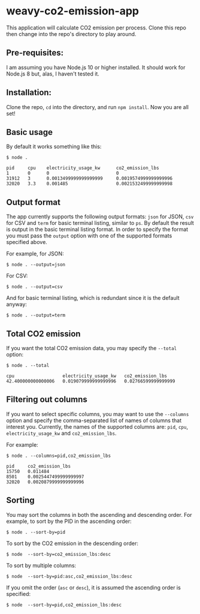 # weavy-co2-emission-app

This application will calculate CO2 emission per process. Clone this repo then change into the repo's directory to play around.

## Pre-requisites:

I am assuming you have Node.js 10 or higher installed. It should work for Node.js 8 but, alas, I haven't tested it.

## Installation:
Clone the repo, `cd` into the directory, and run `npm install`. Now you are all set!

## Basic usage

By default it works something like this:
```
$ node .

pid     cpu    electricity_usage_kw      co2_emission_lbs
1       0      0                         0
31912   3      0.0013499999999999999     0.0019574999999999996
32020   3.3    0.001485                  0.0021532499999999998
```

## Output format

The app currently supports the following output formats: `json` for JSON, `csv` for CSV and `term` for basic terminal listing,
similar to `ps`. By default the result is output in the basic terminal listing format. In order to specify the format you must
pass the `output` option with one of the supported formats specified above.

For example, for JSON:
```
$ node . --output=json
```

For CSV:
```
$ node . --output=csv
```

And for basic terminal listing, which is redundant since it is the default anyway:
```
$ node . --output=term
```

## Total CO2 emission

If you want the total CO2 emission data, you may specify the `--total` option:
```
$ node . --total

cpu                  electricity_usage_kw   co2_emission_lbs
42.400000000000006   0.019079999999999996   0.02766599999999999
```

## Filtering out columns

If you want to select specific columns, you may want to use the `--columns` option and specify the comma-separated list
of names of columns that interest you. Currently, the names of the supported columns are: `pid`, `cpu`, `electricity_usage_kw`
and `co2_emission_lbs`.

For example:
```
$ node . --columns=pid,co2_emission_lbs

pid     co2_emission_lbs
15750   0.011484
8501    0.0025447499999999997
32020   0.0020879999999999996
```

## Sorting

You may sort the columns in both the ascending and descending order. For example, to sort by the PID in the ascending order:
```
$ node . --sort-by=pid
```

To sort by the CO2 emission in the descending order:
```
$ node  --sort-by=co2_emission_lbs:desc
```

To sort by multiple columns:
```
$ node  --sort-by=pid:asc,co2_emission_lbs:desc
```

If you omit the order (`asc` or `desc`), it is assumed the ascending order is specified:
```
$ node  --sort-by=pid,co2_emission_lbs:desc
```




